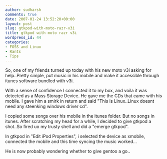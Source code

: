 ```yaml
---
author: sudharsh
comments: true
date: 2007-01-24 13:52:20+00:00
layout: post
slug: gtkpod-with-moto-razr-v3i
title: gtkpod with moto razr v3i
wordpress_id: 44
categories:
- FOSS and Linux
- Rants
- Tips
---
```


So, one of my friends turned up today with his new moto v3i asking for help..Pretty simple, put music in his mobile and make it accessible through itunes software bundled with v3i.

With a sense of confidence I connected it to my box, and voila it was detected as a Mass Storage Device. He gave me the CDs that came with his mobile. I gave him a smirk in return and said "This is Linux..Linux doesnt need any steenking windows driver cd".

I copied some songs over his mobile in the itunes folder. But no songs in itunes. After scratching my head for a while, I decided to give gtkpod a shot..So fired uo my trusty shell and did a "emerge gtkpod".

In gtkpod in "Edit iPod Properties", i selected the device as xmobile, connected the mobile and this time syncing the music worked...

He is now probably wondering whether to give gentoo a go..
